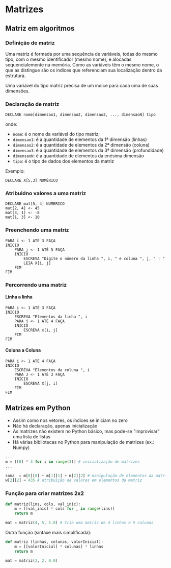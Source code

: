 # Matrizes

## Matriz em algoritmos

### Definição de matriz

Uma matriz é formada por uma sequência de variáveis, todas do mesmo tipo, com o mesmo identificador (mesmo nome), e alocadas sequencialemente na memória. Como as variáveis têm o mesmo nome, o que as distingue são os índices que referenciam sua localização dentro da estrutura.

Uma variável do tipo matriz precisa de um índice para cada uma de suas dimensões.

### Declaração de matriz

```
DECLARE nome[dimensao1, dimensao2, dimensao3, ..., dimensaoN] tipo
```
onde:
- `nome`: é o nome da variável do tipo matriz;
- `dimensao1`: é a quantidade de elementos da 1ª dimensão (linhas)
- `dimensao2`: é a quantidade de elementos da 2ª dimensão (coluna)
- `dimensao3`: é a quantidade de elementos da 3ª dimensão (profundidade)
- `dimensaoN`: é a quantidade de elementos da enésima dimensão
- `tipo`: é o tipo de dados dos elementos da matriz

Exemplo:

```
DECLARE X[5,3] NUMÉRICO
```

### Atribuidno valores a uma matriz

```
DECLARE mat[5, 4] NUMÉRICO
mat[2, 4] <- 45
mat[3, 1] <- -8
mat[1, 3] <- 10
```

### Preenchendo uma matriz

```
PARA i <- 1 ATÉ 3 FAÇA
INÍCIO
	PARA j <- 1 ATÉ 5 FAÇA
	INÍCIO
		ESCREVA "Digite o número da linha ", i, " e coluna ", j, " : " 
		LEIA X[i, j]
	FIM
FIM
```

### Percorrendo uma matriz

#### Linha a linha

```
PARA i <- 1 ATÉ 3 FAÇA
INÍCIO
	ESCREVA "Elementos da linha ", i
	PARA j <- 1 ATÉ 4 FAÇA
	INÍCIO
		ESCREVA x[i, j]
	FIM
FIM
```

#### Coluna a Coluna

```
PARA i <- 1 ATÉ 4 FAÇA
INÍCIO
	ESCREVA "Elementos da coluna ", i
	PARA J <- 1 ATÉ 3 FAÇA
	INÍCIO
		ESCREVA X[j, i]
	FIM
FIM
```

## Matrizes em Python

- Assim como nos vetores, os índices se iniciam no zero
- Não há declaração, apenas inicialização
- As matrizes não existem no Python básico, mas pode-se "improvisar" uma lista de listas
- Há várias bibliotecas no Python para manipulação de matrizes (ex.: Numpy)

``` python
...
m = [[0] * 3 for i in range(3)] # inicialização de matrizes
...

soma  = m[0][0] + m[1][1] + m[2][2] # manipulação de elementos da matriz
w[2][2] = 435 # atribuição de valores em elementos da matriz
```

### Função para criar matrizes 2x2

``` python
def matriz(lins, cols, val_inic):
	m = [[val_inic] * cols for _ in range(lins)]
	return m

mat = matriz(4, 5, 1.0) # Cria uma matriz de 4 linhas e 5 colunas
```

Outra função (sintaxe mais simplificada):
``` python
def matriz (linhas, colunas, valorInicial):
	m = [[valorInicial] * colunas] * linhas
	return m

mat = matriz(3, 2, 0.0)
```
